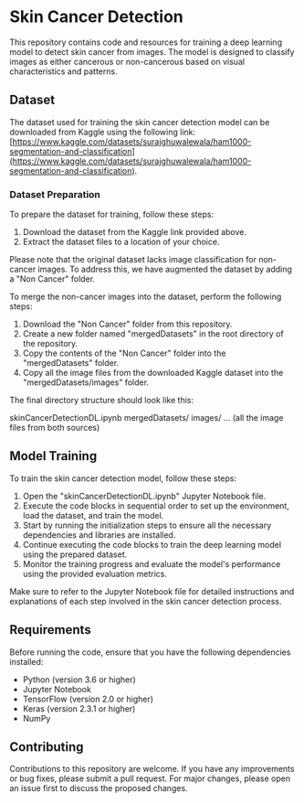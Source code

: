 # Skin Cancer Detection

This repository contains code and resources for training a deep learning model to detect skin cancer from images. The model is designed to classify images as either cancerous or non-cancerous based on visual characteristics and patterns.

## Dataset

The dataset used for training the skin cancer detection model can be downloaded from Kaggle using the following link: [https://www.kaggle.com/datasets/surajghuwalewala/ham1000-segmentation-and-classification](https://www.kaggle.com/datasets/surajghuwalewala/ham1000-segmentation-and-classification).

### Dataset Preparation

To prepare the dataset for training, follow these steps:

1. Download the dataset from the Kaggle link provided above.
2. Extract the dataset files to a location of your choice.

Please note that the original dataset lacks image classification for non-cancer images. To address this, we have augmented the dataset by adding a "Non Cancer" folder. 

To merge the non-cancer images into the dataset, perform the following steps:

1. Download the "Non Cancer" folder from this repository.
2. Create a new folder named "mergedDatasets" in the root directory of the repository.
3. Copy the contents of the "Non Cancer" folder into the "mergedDatasets" folder.
4. Copy all the image files from the downloaded Kaggle dataset into the "mergedDatasets/images" folder.

The final directory structure should look like this:

skinCancerDetectionDL.ipynb
mergedDatasets/
images/
... (all the image files from both sources)

## Model Training

To train the skin cancer detection model, follow these steps:

1. Open the "skinCancerDetectionDL.ipynb" Jupyter Notebook file.
2. Execute the code blocks in sequential order to set up the environment, load the dataset, and train the model.
3. Start by running the initialization steps to ensure all the necessary dependencies and libraries are installed.
4. Continue executing the code blocks to train the deep learning model using the prepared dataset.
5. Monitor the training progress and evaluate the model's performance using the provided evaluation metrics.

Make sure to refer to the Jupyter Notebook file for detailed instructions and explanations of each step involved in the skin cancer detection process.

## Requirements

Before running the code, ensure that you have the following dependencies installed:

- Python (version 3.6 or higher)
- Jupyter Notebook
- TensorFlow (version 2.0 or higher)
- Keras (version 2.3.1 or higher)
- NumPy

## Contributing

Contributions to this repository are welcome. If you have any improvements or bug fixes, please submit a pull request. For major changes, please open an issue first to discuss the proposed changes.
